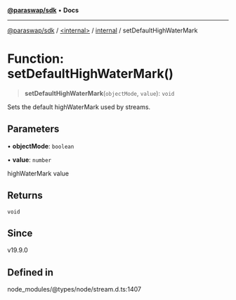 [**@paraswap/sdk**](../../../../README.md) • **Docs**

***

[@paraswap/sdk](../../../../globals.md) / [\<internal\>](../../../README.md) / [internal](../README.md) / setDefaultHighWaterMark

# Function: setDefaultHighWaterMark()

> **setDefaultHighWaterMark**(`objectMode`, `value`): `void`

Sets the default highWaterMark used by streams.

## Parameters

• **objectMode**: `boolean`

• **value**: `number`

highWaterMark value

## Returns

`void`

## Since

v19.9.0

## Defined in

node\_modules/@types/node/stream.d.ts:1407
